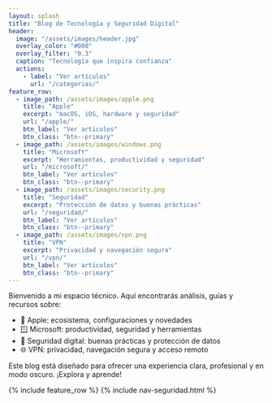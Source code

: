 ```yaml
---
layout: splash
title: "Blog de Tecnología y Seguridad Digital"
header:
  image: "/assets/images/header.jpg"
  overlay_color: "#000"
  overlay_filter: "0.3"
  caption: "Tecnología que inspira confianza"
  actions:
    - label: "Ver artículos"
      url: "/categorias/"
feature_row:
  - image_path: /assets/images/apple.png
    title: "Apple"
    excerpt: "macOS, iOS, hardware y seguridad"
    url: "/apple/"
    btn_label: "Ver artículos"
    btn_class: "btn--primary"
  - image_path: /assets/images/windows.png
    title: "Microsoft"
    excerpt: "Herramientas, productividad y seguridad"
    url: "/microsoft/"
    btn_label: "Ver artículos"
    btn_class: "btn--primary"
  - image_path: /assets/images/security.png
    title: "Seguridad"
    excerpt: "Protección de datos y buenas prácticas"
    url: "/seguridad/"
    btn_label: "Ver artículos"
    btn_class: "btn--primary"
  - image_path: /assets/images/vpn.png
    title: "VPN"
    excerpt: "Privacidad y navegación segura"
    url: "/vpn/"
    btn_label: "Ver artículos"
    btn_class: "btn--primary"
---
```


Bienvenido a mi espacio técnico. Aquí encontrarás análisis, guías y recursos sobre:

- 🍎 Apple: ecosistema, configuraciones y novedades  
- 🪟 Microsoft: productividad, seguridad y herramientas  
- 🔐 Seguridad digital: buenas prácticas y protección de datos  
- 🌐 VPN: privacidad, navegación segura y acceso remoto  

Este blog está diseñado para ofrecer una experiencia clara, profesional y en modo oscuro. ¡Explora y aprende!

{% include feature_row %}
{% include nav-seguridad.html %}

